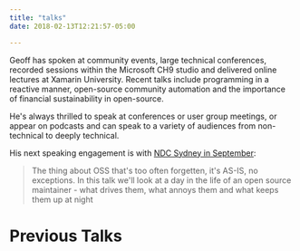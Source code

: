 ```yaml
---
title: "talks"
date: 2018-02-13T12:21:57-05:00

---
```


Geoff has spoken at community events, large technical conferences, recorded sessions within the Microsoft CH9 studio and delivered online lectures at Xamarin University. Recent talks include programming in a reactive manner, open-source community automation and the importance of financial sustainability in open-source.

He's always thrilled to speak at conferences or user group meetings, or appear on podcasts and can speak to a variety of audiences from non-technical to deeply technical.

His next speaking engagement is with [NDC Sydney in September](https://ndcsydney.com/speaker/geoffrey-huntley/):

> The thing about OSS that's too often forgetten, it's AS-IS, no exceptions. In this talk we'll look at a day in the life of an open source maintainer - what drives them, what annoys them and what keeps them up at night

# Previous Talks
